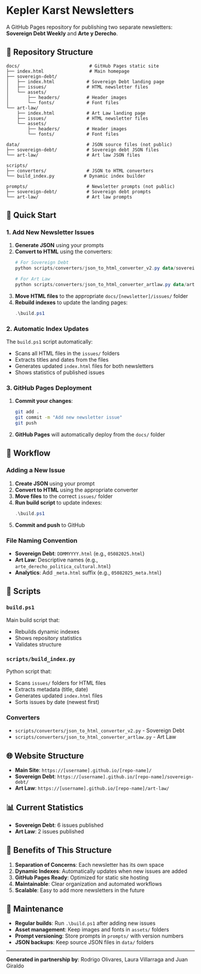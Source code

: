 # Kepler Karst Newsletters

A GitHub Pages repository for publishing two separate newsletters: **Sovereign Debt Weekly** and **Arte y Derecho**.

## 📁 Repository Structure

```
docs/                          # GitHub Pages static site
├── index.html                 # Main homepage
├── sovereign-debt/
│   ├── index.html            # Sovereign Debt landing page
│   ├── issues/               # HTML newsletter files
│   └── assets/
│       ├── headers/          # Header images
│       └── fonts/            # Font files
└── art-law/
    ├── index.html            # Art Law landing page
    ├── issues/               # HTML newsletter files
    └── assets/
        ├── headers/          # Header images
        └── fonts/            # Font files

data/                         # JSON source files (not public)
├── sovereign-debt/           # Sovereign debt JSON files
└── art-law/                  # Art law JSON files

scripts/
├── converters/               # JSON to HTML converters
└── build_index.py           # Dynamic index builder

prompts/                      # Newsletter prompts (not public)
├── sovereign-debt/           # Sovereign debt prompts
└── art-law/                  # Art law prompts
```

## 🚀 Quick Start

### 1. Add New Newsletter Issues

1. **Generate JSON** using your prompts
2. **Convert to HTML** using the converters:
   ```powershell
   # For Sovereign Debt
   python scripts/converters/json_to_html_converter_v2.py data/sovereign-debt/your_file.json
   
   # For Art Law
   python scripts/converters/json_to_html_converter_artlaw.py data/art-law/your_file.json
   ```
3. **Move HTML files** to the appropriate `docs/[newsletter]/issues/` folder
4. **Rebuild indexes** to update the landing pages:
   ```powershell
   .\build.ps1
   ```

### 2. Automatic Index Updates

The `build.ps1` script automatically:
- Scans all HTML files in the `issues/` folders
- Extracts titles and dates from the files
- Generates updated `index.html` files for both newsletters
- Shows statistics of published issues

### 3. GitHub Pages Deployment

1. **Commit your changes**:
   ```bash
   git add .
   git commit -m "Add new newsletter issue"
   git push
   ```

2. **GitHub Pages** will automatically deploy from the `docs/` folder

## 📝 Workflow

### Adding a New Issue

1. **Create JSON** using your prompt
2. **Convert to HTML** using the appropriate converter
3. **Move files** to the correct `issues/` folder
4. **Run build script** to update indexes:
   ```powershell
   .\build.ps1
   ```
5. **Commit and push** to GitHub

### File Naming Convention

- **Sovereign Debt**: `DDMMYYYY.html` (e.g., `05082025.html`)
- **Art Law**: Descriptive names (e.g., `arte_derecho_politica_cultural.html`)
- **Analytics**: Add `_meta.html` suffix (e.g., `05082025_meta.html`)

## 🔧 Scripts

### `build.ps1`
Main build script that:
- Rebuilds dynamic indexes
- Shows repository statistics
- Validates structure

### `scripts/build_index.py`
Python script that:
- Scans `issues/` folders for HTML files
- Extracts metadata (title, date)
- Generates updated `index.html` files
- Sorts issues by date (newest first)

### Converters
- `scripts/converters/json_to_html_converter_v2.py` - Sovereign Debt
- `scripts/converters/json_to_html_converter_artlaw.py` - Art Law

## 🌐 Website Structure

- **Main Site**: `https://[username].github.io/[repo-name]/`
- **Sovereign Debt**: `https://[username].github.io/[repo-name]/sovereign-debt/`
- **Art Law**: `https://[username].github.io/[repo-name]/art-law/`

## 📊 Current Statistics

- **Sovereign Debt**: 6 issues published
- **Art Law**: 2 issues published

## 🎯 Benefits of This Structure

1. **Separation of Concerns**: Each newsletter has its own space
2. **Dynamic Indexes**: Automatically updates when new issues are added
3. **GitHub Pages Ready**: Optimized for static site hosting
4. **Maintainable**: Clear organization and automated workflows
5. **Scalable**: Easy to add more newsletters in the future

## 🔄 Maintenance

- **Regular builds**: Run `.\build.ps1` after adding new issues
- **Asset management**: Keep images and fonts in `assets/` folders
- **Prompt versioning**: Store prompts in `prompts/` with version numbers
- **JSON backups**: Keep source JSON files in `data/` folders

---

**Generated in partnership by**: Rodrigo Olivares, Laura Villarraga and Juan Giraldo 